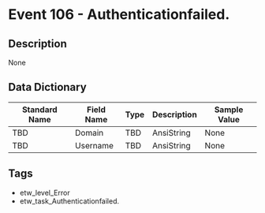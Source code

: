 # Event 106 - Authenticationfailed.

## Description
None

## Data Dictionary
|Standard Name|Field Name|Type|Description|Sample Value|
|---|---|---|---|---|
|TBD|Domain|TBD|AnsiString|None|None|
|TBD|Username|TBD|AnsiString|None|None|

## Tags
* etw_level_Error
* etw_task_Authenticationfailed.